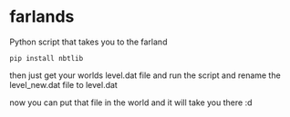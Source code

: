 # farlands
Python script that takes you to the farland

```pip install nbtlib```

then just get your worlds level.dat file and run the script and rename the level_new.dat file to level.dat 

now you can put that file in the world and it will take you there :d
